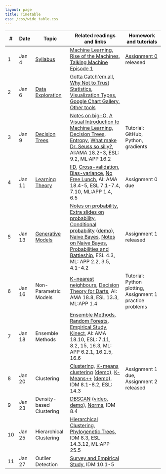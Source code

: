 ```yaml
---
layout: page
title: Timetable
css: /css/wide_table.css
---
```


| # | Date | Topic | Related readings and links | Homework and tutorials |
|---|--------|--------|---------------------------|--------------------|
| 1 | Jan 4 | [Syllabus](https://github.com/UBC-CS/cpsc340/raw/master/lectures/L1.pdf) | [Machine Learning](https://en.wikipedia.org/wiki/Machine_learning), [Rise of the Machines](http://www.economist.com/news/briefing/21650526-artificial-intelligence-scares-peopleexcessively-so-rise-machines), [Talking Machine Episode 1](http://www.thetalkingmachines.com/blog/2015/1/1/hello-world) | [Assignment 0](https://github.com/UBC-CS/cpsc340/raw/master/assignments/a0.zip) released
| 2 | Jan 6 | [Data Exploration](https://github.com/UBC-CS/cpsc340/raw/master/lectures/L2.pdf) | [Gotta Catch'em all](http://datagenetics.com/blog/april32016/index.html), [Why Not to Trust Statistics](https://mathwithbaddrawings.com/2016/07/13/why-not-to-trust-statistics/), [Visualization Types](http://guides.library.duke.edu/datavis/vis_types), [Google Chart Gallery](https://developers.google.com/chart/interactive/docs/gallery?hl=en), [Other tools](http://selection.datavisualization.ch/) |
| 3 | Jan 9 | [Decision Trees](https://github.com/UBC-CS/cpsc340/raw/master/lectures/L3.pdf) | [Notes on big-O](https://www.cs.ubc.ca/~schmidtm/Courses/340-F15/notes_BigO.pdf), [A Visual Introduction to Machine Learning](http://www.r2d3.us/visual-intro-to-machine-learning-part-1), [Decision Trees](https://en.wikipedia.org/wiki/Decision_tree_learning), [Entropy](https://en.wikipedia.org/wiki/Entropy_(information_theory)), [What make Dr. Seuss so silly?](https://www.washingtonpost.com/news/morning-mix/wp/2015/12/02/scientists-have-figured-out-what-makes-dr-seuss-so-silly/), AI:AMA 18.2-3, ESL: 9.2, ML:APP 16.2 | Tutorial: GitHub, Python, gradients |
| 4 | Jan 11 | [Learning Theory](https://github.com/UBC-CS/cpsc340/raw/master/lectures/L4.pdf) | [IID](https://en.wikipedia.org/wiki/Independent_and_identically_distributed_random_variables), [Cross-validation](https://en.wikipedia.org/wiki/Cross-validation_(statistics)), [Bias-variance](https://en.wikipedia.org/wiki/Bias%E2%80%93variance_tradeoff), [No Free Lunch](http://dml.cs.byu.edu/~cgc/docs/mldm_tools/Reading/LCG.pdf), AI: AMA 18.4-5, ESL 7.1-7.4, 7.10, ML:APP 1.4, 6.5 | Assignment 0 due |
| 5 | Jan 13 | [Generative Models](https://github.com/UBC-CS/cpsc340/raw/master/lectures/L5.pdf) | [Notes on probability](https://www.cs.ubc.ca/~schmidtm/Courses/340-F15/notes_probability.pdf), [Extra slides on probability](https://github.com/UBC-CS/cpsc340/raw/master/lectures/probability_notes.pdf), [Conditional probability](https://en.wikipedia.org/wiki/Conditional_probability) ([demo](http://setosa.io/ev/conditional-probability/)), [Naive Bayes](https://en.wikipedia.org/wiki/Naive_Bayes_classifier), [Notes on Naive Bayes](http://www.cs.ubc.ca/~schmidtm/Courses/540-F14/naiveBayes.pdf), [Probabilities and Battleship](http://datagenetics.com/blog/december32011/index.html), ESL 4.3, ML: APP 2.2, 3.5, 4.1-4.2 | Assignment 1 released |
| 6 | Jan 16 | Non-Parametric Models | [K-nearest neighbours](https://en.wikipedia.org/wiki/K-nearest_neighbors_algorithm), [Decision Theory for Darts](http://www.datagenetics.com/blog/january12012/index.html), AI: AMA 18.8, ESL 13.3, ML:APP 1.4 | Tutorial: Python plotting, Assignment 1 practice problems |
| 7 | Jan 18 | Ensemble Methods | [Ensemble Methods](https://en.wikipedia.org/wiki/Ensemble_learning), [Random Forests](https://en.wikipedia.org/wiki/Random_forest), [Empirical Study](http://jmlr.org/papers/volume15/delgado14a/delgado14a.pdf), [Kinect](https://www.microsoft.com/en-us/research/wp-content/uploads/2016/02/BodyPartRecognition.pdf), AI: AMA 18.10, ESL: 7.11, 8.2, 15, 16.3, ML: APP 6.2.1, 16.2.5, 16.6 |
| 8 | Jan 20 | Clustering | [Clustering](https://en.wikipedia.org/wiki/Cluster_analysis), [K-means clustering](https://en.wikipedia.org/wiki/K-means_clustering) ([demo](https://www.naftaliharris.com/blog/visualizing-k-means-clustering/)), [K-Means++](http://ilpubs.stanford.edu:8090/778/1/2006-13.pdf) ([demo](https://www.youtube.com/watch?v=BIQDlmZDuf8)), IDM 8.1-8.2, ESL: 14.3 | Assignment 1 due, Assignment 2 released |
| 9 | Jan 23 | Density-based Clustering | [DBSCAN](https://en.wikipedia.org/wiki/DBSCAN) ([video](https://www.cs.ubc.ca/~schmidtm/Courses/340-F16/dbscan.mov), [demo](https://www.naftaliharris.com/blog/visualizing-dbscan-clustering/)), [Norms](https://en.wikipedia.org/wiki/Norm_(mathematics)), IDM 8.4 | |
| 10 | Jan 25 | Hierarchical Clustering | [Hierarchical Clustering](https://en.wikipedia.org/wiki/Hierarchical_clustering), [Phylogenetic Trees](https://en.wikipedia.org/wiki/Phylogenetic_tree), IDM 8.3, ESL 14.3.12, ML:APP 25.5 |  
| 11 | Jan 27 | Outlier Detection | [Survey and Empirical Study](http://journals.plos.org/plosone/article?id=10.1371%2Fjournal.pone.0152173), IDM 10.1-5 |

<!--
| 12 | Jan 30 | [Association Rules](L12.pdf) [Association Rule Learning](https://en.wikipedia.org/wiki/Association_rule_learning) [Apriori](https://en.wikipedia.org/wiki/Apriori_algorithm) [Amazon Product Recommendation](https://www.cs.umd.edu/~samir/498/Amazon-Recommendations.pdf)  
IDM 6.1-6.3, ESL 14.2 Wed Oct 5  
[Linear Regression](L13.pdf) [Linear Regression](http://datagenetics.com/blog/august12013/index.html) ([demo](http://setosa.io/ev/ordinary-least-squares-regression/), [2D data](linear.mp4), [2D video](linear2.mp4)) [Least Squares](https://en.wikipedia.org/wiki/Ordinary_least_squares)  
[Partial Derivatives](https://en.wikipedia.org/wiki/Partial_derivative) [Gradient](https://en.wikipedia.org/wiki/Gradient)  
ESL 3.1-2, ML:APP 7.1-3, AI:AMA 18.6 [Tutorial 4](T4.pdf)  
[Notes on Linear Algebra](../../Documents/2009_Notes_LinearAlgebra.pdf) Fri Oct 7  
[Non-Linear Regression](L14.pdf) [Fluid Simulation](https://www.inf.ethz.ch/personal/ladickyl/fluid_sigasia15.pdf)  
ESL 5.1, 6.3, and 6.7 Assignment 2 due  
[Linear/Quadratic Gradients](linearQuadraticGradients.pdf) Wed Oct 12  
[Regularization](L15.pdf) [RBF video](rbf.mp4) [RBF and Regularization video](rbf2.mp4)  
ESL 3.4, ML:APP 7.5, AI:AMA 18.4 [Assignment 3](a3.pdf) [a3.zip](a3.zip)  
[Tutorial 5](T5.pdf) Fri Oct 14  
[Gradient Descent](L16.pdf) [Gradient Descent](https://en.wikipedia.org/wiki/Gradient_descent)  
ML:APP 7.4 Mon Oct 17  
[Logistic Regression](L17.pdf) [Gmail Priority Inbox](http://static.googleusercontent.com/media/research.google.com/en//pubs/archive/36955.pdf)  
ESL 4.4, ML:APP 8.1-3, AI:AMA 18.9 Wed Oct 19  
[Support Vector Machines](L18.pdf) [Support Vector Machines](https://en.wikipedia.org/wiki/Support_vector_machine)  
ESL 4.5 and 12.1-2, ML:APP 14.5 Assignment 3 due  
[Tutorial 6](T6.pdf) Fri Oct 21  
[Kernel Methods](L19.pdf) ESL 12.3, ML:APP 14.1-4 Mon Oct 24  
[Stochastic Gradient](L20.pdf) [Stochastic Gradient](https://en.wikipedia.org/wiki/Stochastic_gradient_descent)  
ML:APP 8.5 Wed Oct 26  
[Feature Selection](L21.pdf) ESL 3.3 Fri Oct 28  
Midterm Mon Oct 31  
[L1-Regularization](L22.pdf) [Maximum Likelihood Estimation](https://en.wikipedia.org/wiki/Maximum_likelihood_estimation)  
ESL 3.4, ML:APP 13.3-4 [Assignment 4](a4.pdf) [a4.zip](a4.zip) Wed Nov 2  
[Multi-Class Regression](L23.pdf) ML:APP 8.3.7 and 9.3-5, ESL 4.4 [Tutorial 8](T8.pdf) Fri Nov 4  
[Principal Component Analysis](L24.pdf) [Principal Component Analysis](https://en.wikipedia.org/wiki/Principal_component_analysis)  
ESL 14.5, IDM B.1, ML:APP 12.2 Mon Nov 7  
[More PCA](L25.pdf) [SVD](https://en.wikipedia.org/wiki/Singular_value_decomposition) [Eigenfaces](https://en.wikipedia.org/wiki/Eigenface) Wed Nov 9  
[Sparse Matrix Factorization](L26.pdf) [Non-Negative Matrix Factorization](https://en.wikipedia.org/wiki/Non-negative_matrix_factorization)  
ESL 14.6, ML: APP 13.8 [Tutorial 9](T9.pdf) Mon Nov 14  
[Recommender Systems](L27.pdf) [Recommender Systems](https://en.wikipedia.org/wiki/Recommender_system) [Netflix Prize](https://en.wikipedia.org/wiki/Netflix_Prize) [Assignment 5](a5.pdf) [a5.zip](a5.zip)  
Assignment 4 due Wed Nov 16  
[Multi-Dimensional Scaling](L28.pdf) [Nonlinear Dimensionality Reduction](https://en.wikipedia.org/wiki/Nonlinear_dimensionality_reduction)  
ESL 14.8-9, IDM B.2 [Tutorial 10](T10.pdf) Fri Nov 18  
[Neural Networks](L29.pdf) [Google Video](https://www.youtube.com/watch?v=bHvf7Tagt18) [Fortune Article](http://fortune.com/ai-artificial-intelligence-deep-machine-learning/)  
ML:APP 16.5, ESL 11.1-4, AI: AMA 18.7 [Assignment 6](a6.pdf) [a6.zip](a6.zip) Mon Nov 21  
[Deep Learning](L30.pdf) [Web book](http://neuralnetworksanddeeplearning.com)  
ML:APP 28.3, ESL 11.5 Wed Nov 23  
[Convolutional Neural Networks](L31.pdf) [Convolutional Neural Networks](https://en.wikipedia.org/wiki/Convolutional_neural_network) [AlexNet](https://papers.nips.cc/paper/4824-imagenet-classification-with-deep-convolutional-neural-networks.pdf)  
ML:APP 28.4, ESL 11.7 [Tutorial 11](T11.pdf) Fri Nov 25  
[More CNNs](L32.pdf) Assignment 5 due Mon Nov 28  
[Ranking](L33.pdf) [PageRank Slides](http://www.stat.cmu.edu/~ryantibs/datamining/lectures/03-pr.pdf
), [PageRank math/code](https://uu.diva-portal.org/smash/get/diva2:536076/FULLTEXT01.pdf)  
ESL 14.10, ML:APP 9.7, AI: AMA 22.3 Wed Nov 30  
[Semi-Supervised Learning](L34.pdf) [Semi-Supervised Learning](https://en.wikipedia.org/wiki/Semi-supervised_learning) [Label Propagation at Google](https://research.googleblog.com/2016/10/graph-powered-machine-learning-at-google.html) [Tutorial 12](T12.pdf) Fri Dec 2  
[Course Review/Preview](L35.pdf) Assignment 6 due

-->
